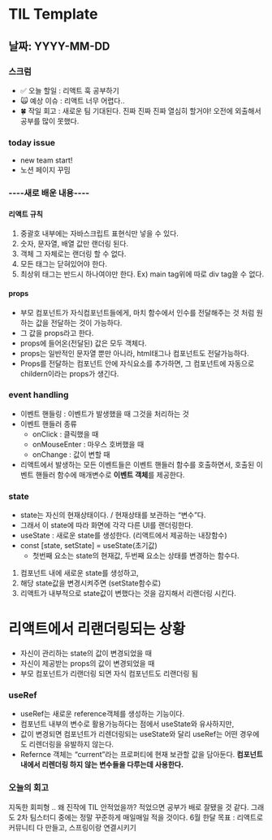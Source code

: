 # TIL Template

## 날짜: YYYY-MM-DD

### 스크럼
- ✅ 오늘 할일 : 리액트 훅 공부하기
- 🙀 예상 이슈 : 리액트 너무 어렵다..
- 🍀 작일 회고 : 새로운 팀 기대된다. 진짜 진짜 진짜 열심히 할거야! 오전에 외출해서 공부를 많이 못했다.

### today issue
- new team start!
- 노션 페이지 꾸밈

### ----새로 배운 내용----
#### 리액트 규칙
1. 중괄호 내부에는 자바스크립트 표현식만 넣을 수 있다.
2. 숫자, 문자열, 배열 값만 랜더링 된다.
3. 객체 그 자체로는 랜더링 할 수 없다.
4. 모든 태그는 닫혀있어야 한다.
5. 최상위 태그는 반드시 하나여야만 한다. Ex) main tag위에 따로 div tag쓸 수 없다.

#### props
- 부모 컴포넌트가 자식컴포넌트들에게, 마치 함수에서 인수를 전달해주는 것 처럼 원하는 값을 전달하는 것이 가능하다. 
- 그 값을 props라고 한다.
- props에 들어온(전달된) 값은 모두 객체다. 
- props는 일반적인 문자열 뿐만 아니라, html태그나 컴포넌트도 전달가능하다.
- Props를 전달하는 컴포넌트 안에 자식요소를 추가하면, 그 컴포넌트에 자동으로 childern이라는 props가 생긴다.

### event handling
- 이벤트 핸들링 : 이벤트가 발생했을 때 그것을 처리하는 것 
- 이벤트 핸들러 종류
    - onClick : 클릭했을 때
    - onMouseEnter : 마우스 호버했을 때
    - onChange : 값이 변할 때
- 리액트에서 발생하는 모든 이벤트들은 이벤트 핸들러 함수를 호출하면서, 호출된 이벤트 핸들러 함수에 매개변수로 **이벤트 객체**를 제공한다. 

### state
- state는 자신의 현재상태이다. / 현재상태를 보관하는 “변수”다.
- 그래서 이 state에 따라 화면에 각각 다른 UI를 랜더링한다.
- useState : 새로운 state를 생성한다. (리액트에서 제공하는 내장함수)
- const [state, setState] = useState(초기값)
    - 첫번째 요소는 state의 현재값, 두번째 요소는 상태를 변경하는 함수다.

1. 컴포넌트 내에 새로운 state를 생성하고, 
2. 해당 state값을 변경시켜주면 (setState함수로)
3. 리액트가 내부적으로 state값이 변했다는 것을 감지해서 리랜더링 시킨다. 

# 리액트에서 리랜더링되는 상황
- 자신이 관리하는 state의 값이 변경되었을 때
- 자신이 제공받는 props의 값이 변경되었을 때
- 부모 컴포넌트가 리랜더링 되면 자식 컴포넌트도 리랜더링 됨

### useRef
- useRef는 새로운 reference객체를 생성하는 기능이다.
- 컴포넌트 내부의 변수로 활용가능하다는 점에서 useState와 유사하지만,
- 값이 변경되면 컴포넌트가 리렌더링되는 useState와 달리 useRef는 어떤 경우에도 리렌더링을 유발하지 않는다.
- Refernce 객체는 “current”라는 프로퍼티에 현재 보관할 값을 담아둔다.
**컴포넌트 내에서 리렌더링 하지 않는 변수들을 다루는데 사용한다.**

### 오늘의 회고
지독한 회피형 ..
왜 진작에 TIL 안적었을까? 적었으면 공부가 배로 잘됐을 것 같다.
그래도 2차 팀스터디 중에는 정말 꾸준하게 매일매일 적을 것이다.
6월 한달 목표 : 리액트로 커뮤니티 다 만들고, 스프링이랑 연결시키기
